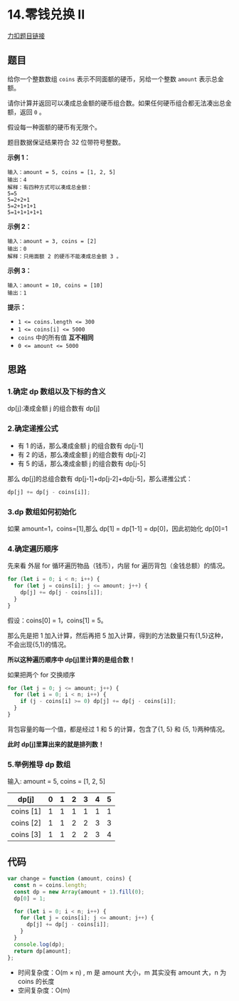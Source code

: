 # 14.零钱兑换 II

[力扣题目链接](https://leetcode.cn/problems/coin-change-ii/)

## 题目

给你一个整数数组 `coins` 表示不同面额的硬币，另给一个整数 `amount` 表示总金额。

请你计算并返回可以凑成总金额的硬币组合数。如果任何硬币组合都无法凑出总金额，返回 `0` 。

假设每一种面额的硬币有无限个。

题目数据保证结果符合 32 位带符号整数。

**示例 1：**

```
输入：amount = 5, coins = [1, 2, 5]
输出：4
解释：有四种方式可以凑成总金额：
5=5
5=2+2+1
5=2+1+1+1
5=1+1+1+1+1
```

**示例 2：**

```
输入：amount = 3, coins = [2]
输出：0
解释：只用面额 2 的硬币不能凑成总金额 3 。
```

**示例 3：**

```
输入：amount = 10, coins = [10]
输出：1
```

**提示：**

- `1 <= coins.length <= 300`
- `1 <= coins[i] <= 5000`
- `coins` 中的所有值 **互不相同**
- `0 <= amount <= 5000`

## 思路

### 1.确定 dp 数组以及下标的含义

dp[j]:凑成金额 j 的组合数有 dp[j]

### 2.确定递推公式

- 有 1 的话，那么凑成金额 j 的组合数有 dp[j-1]
- 有 2 的话，那么凑成金额 j 的组合数有 dp[j-2]
- 有 5 的话，那么凑成金额 j 的组合数有 dp[j-5]

那么 dp[j]的总组合数有 dp[j-1]+dp[j-2]+dp[j-5]，那么递推公式：

```js
dp[j] += dp[j - coins[i]];
```

### 3.dp 数组如何初始化

如果 amount=1，coins=[1],那么 dp[1] = dp[1-1] = dp[0]，因此初始化 dp[0]=1

### 4.确定遍历顺序

先来看 外层 for 循环遍历物品（钱币），内层 for 遍历背包（金钱总额）的情况。

```js
for (let i = 0; i < n; i++) {
  for (let j = coins[i]; j <= amount; j++) {
    dp[j] += dp[j - coins[i]];
  }
}
```

假设：coins[0] = 1，coins[1] = 5。

那么先是把 1 加入计算，然后再把 5 加入计算，得到的方法数量只有{1,5}这种，不会出现{5,1}的情况。

**所以这种遍历顺序中 dp[j]里计算的是组合数！**

如果把两个 for 交换顺序

```js
for (let j = 0; j <= amount; j++) {
  for (let i = 0; i < n; i++) {
    if (j - coins[i] >= 0) dp[j] += dp[j - coins[i]];
  }
}
```

背包容量的每一个值，都是经过 1 和 5 的计算，包含了{1, 5} 和 {5, 1}两种情况。

**此时 dp[j]里算出来的就是排列数！**

### 5.举例推导 dp 数组

输入: amount = 5, coins = [1, 2, 5]

| dp[j]     | 0   | 1   | 2   | 3   | 4   | 5   |
| --------- | --- | --- | --- | --- | --- | --- |
| coins [1] | 1   | 1   | 1   | 1   | 1   | 1   |
| coins [2] | 1   | 1   | 2   | 2   | 3   | 3   |
| coins [3] | 1   | 1   | 2   | 2   | 3   | 4   |

## 代码

```js
var change = function (amount, coins) {
  const n = coins.length;
  const dp = new Array(amount + 1).fill(0);
  dp[0] = 1;

  for (let i = 0; i < n; i++) {
    for (let j = coins[i]; j <= amount; j++) {
      dp[j] += dp[j - coins[i]];
    }
  }
  console.log(dp);
  return dp[amount];
};
```

- 时间复杂度：O(m × n) , m 是 amount 大小，m 其实没有 amount 大，n 为 coins 的长度
- 空间复杂度：O(m)
